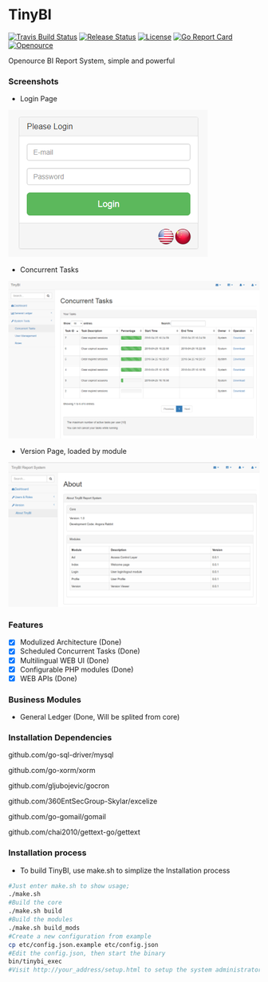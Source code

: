 # TinyBI

[![Travis Build Status](https://travis-ci.org/TinyBI/TinyBI.svg?branch=master)](https://github.com/TinyBI/TinyBI)
[![Release Status](https://img.shields.io/github/release/TinyBI/TinyBI.svg)](https://github.com/TinyBI/TinyBI)
[![License](http://img.shields.io/github/license/TinyBI/TinyBI.svg)](https://github.com/TinyBI/TinyBI)
[![Go Report Card](https://goreportcard.com/badge/github.com/TinyBI/TinyBI)](https://github.com/TinyBI/TinyBI)
[![Openource](http://img.shields.io/badge/opensource-BI%20Report%20System-orange.svg)](https://github.com/TinyBI/TinyBI)


Openource BI Report System, simple and powerful

### Screenshots
- Login Page

![Login Page](https://github.com/TinyBI/TinyBI/raw/master/screenshots/login.png "Login Page")

- Concurrent Tasks

![Concurrent Tasks](https://github.com/TinyBI/TinyBI/raw/master/screenshots/currentTasks.png "Concurrent Tasks")

- Version Page, loaded by module 

![Version Page](https://github.com/TinyBI/TinyBI/raw/master/screenshots/aboutModule.png "Version Page")

### Features
- [x] Modulized Architecture (Done)
- [x] Scheduled Concurrent Tasks (Done)
- [x] Multilingual WEB UI (Done)
- [x] Configurable PHP modules (Done)
- [x] WEB APIs (Done)

### Business Modules
- General Ledger (Done, Will be splited from core)

### Installation Dependencies
github.com/go-sql-driver/mysql

github.com/go-xorm/xorm

github.com/gljubojevic/gocron

github.com/360EntSecGroup-Skylar/excelize

github.com/go-gomail/gomail

github.com/chai2010/gettext-go/gettext

### Installation process
- To build TinyBI, use make.sh to simplize the Installation process
```Bash
#Just enter make.sh to show usage;
./make.sh
#Build the core
./make.sh build
#Build the modules
./make.sh build_mods
#Create a new configuration from example
cp etc/config.json.example etc/config.json
#Edit the config.json, then start the binary
bin/tinybi_exec
#Visit http://your_address/setup.html to setup the system administrator
```